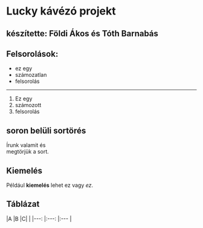 # Lucky kávézó projekt

## készítette: Földi Ákos  és Tóth Barnabás

## Felsorolások:

- ez egy
- számozatlan
- felsorolás

<hr>

1. Ez egy 
2. számozott
3. felsorolás

## soron belüli sortörés

Írunk valamit és <br> megtörjük a sort.

## Kiemelés

Például __kiemelés__ lehet ez vagy _ez_.

## Táblázat

|A      |B      |C|     |
|---:   |:---:  |:---   |